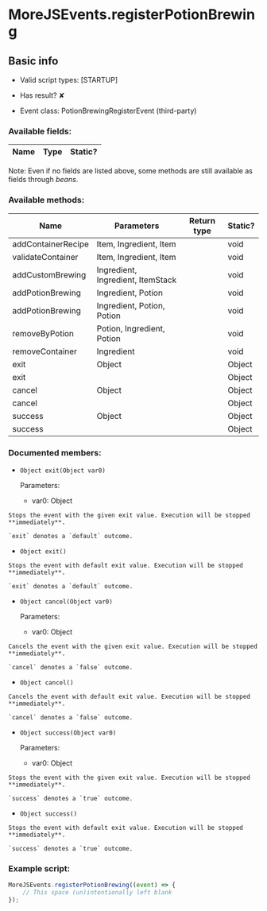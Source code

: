 # MoreJSEvents.registerPotionBrewing

## Basic info

- Valid script types: [STARTUP]

- Has result? ✘

- Event class: PotionBrewingRegisterEvent (third-party)

### Available fields:

| Name | Type | Static? |
| ---- | ---- | ------- |

Note: Even if no fields are listed above, some methods are still available as fields through *beans*.

### Available methods:

| Name | Parameters | Return type | Static? |
| ---- | ---------- | ----------- | ------- |
| addContainerRecipe | Item, Ingredient, Item |  | void | ✘ |
| validateContainer | Item, Ingredient, Item |  | void | ✘ |
| addCustomBrewing | Ingredient, Ingredient, ItemStack |  | void | ✘ |
| addPotionBrewing | Ingredient, Potion |  | void | ✘ |
| addPotionBrewing | Ingredient, Potion, Potion |  | void | ✘ |
| removeByPotion | Potion, Ingredient, Potion |  | void | ✘ |
| removeContainer | Ingredient |  | void | ✘ |
| exit | Object |  | Object | ✘ |
| exit |  |  | Object | ✘ |
| cancel | Object |  | Object | ✘ |
| cancel |  |  | Object | ✘ |
| success | Object |  | Object | ✘ |
| success |  |  | Object | ✘ |


### Documented members:

- `Object exit(Object var0)`

  Parameters:
  - var0: Object

```
Stops the event with the given exit value. Execution will be stopped **immediately**.

`exit` denotes a `default` outcome.
```

- `Object exit()`
```
Stops the event with default exit value. Execution will be stopped **immediately**.

`exit` denotes a `default` outcome.
```

- `Object cancel(Object var0)`

  Parameters:
  - var0: Object

```
Cancels the event with the given exit value. Execution will be stopped **immediately**.

`cancel` denotes a `false` outcome.
```

- `Object cancel()`
```
Cancels the event with default exit value. Execution will be stopped **immediately**.

`cancel` denotes a `false` outcome.
```

- `Object success(Object var0)`

  Parameters:
  - var0: Object

```
Stops the event with the given exit value. Execution will be stopped **immediately**.

`success` denotes a `true` outcome.
```

- `Object success()`
```
Stops the event with default exit value. Execution will be stopped **immediately**.

`success` denotes a `true` outcome.
```



### Example script:

```js
MoreJSEvents.registerPotionBrewing((event) => {
	// This space (un)intentionally left blank
});
```

